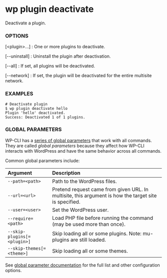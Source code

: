 # wp plugin deactivate

Deactivate a plugin.

### OPTIONS

[&lt;plugin&gt;...]
: One or more plugins to deactivate.

[\--uninstall]
: Uninstall the plugin after deactivation.

[\--all]
: If set, all plugins will be deactivated.

[\--network]
: If set, the plugin will be deactivated for the entire multisite network.

### EXAMPLES

    # Deactivate plugin
    $ wp plugin deactivate hello
    Plugin 'hello' deactivated.
    Success: Deactivated 1 of 1 plugins.

### GLOBAL PARAMETERS

WP-CLI has a [series of global parameters](https://make.wordpress.org/cli/handbook/config/) that work with all commands. They are called _global parameters_ because they affect how WP-CLI interacts with WordPress and have the same behavior across all commands.

Common global parameters include:

| **Argument**    | **Description**              |
|:----------------|:-----------------------------|
| `--path=<path>` | Path to the WordPress files. |
| `--url=<url>`   | Pretend request came from given URL. In multisite, this argument is how the target site is specified. |
| `--user=<user>` | Set the WordPress user.      |
| `--require=<path>` | Load PHP file before running the command (may be used more than once). |
| `--skip-plugins[=<plugin>]` | Skip loading all or some plugins. Note: mu-plugins are still loaded. |
| `--skip-themes[=<theme>]` | Skip loading all or some themes. |

See [global parameter documentation](https://make.wordpress.org/cli/handbook/config/) for the full list and other configuration options.

